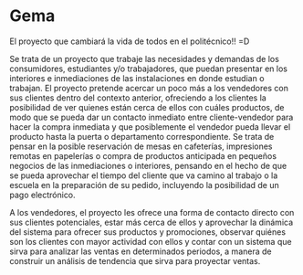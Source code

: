 # Gema
El proyecto que cambiará la vida de todos en el politécnico!! =D

Se trata de un proyecto que trabaje las necesidades y demandas de los consumidores, estudiantes y/o trabajadores, que puedan presentar en los interiores e inmediaciones de las instalaciones en donde estudian o trabajan. El proyecto pretende acercar un poco más a los vendedores con sus clientes dentro del contexto anterior, ofreciendo a los clientes la posibilidad de ver quienes están cerca de ellos con cuáles productos, de modo que se pueda dar un contacto inmediato entre cliente-vendedor para hacer la compra inmediata y que posiblemente el vendedor pueda llevar el producto hasta la puerta o departamento correspondiente. Se trata de pensar en la posible reservación de mesas en cafeterías, impresiones remotas en papelerías o compra de productos anticipada en pequeños negocios de las inmediaciones o interiores, pensando en el hecho de que se pueda aprovechar el tiempo del cliente que va camino al trabajo o la escuela en la preparación de su pedido, incluyendo la posibilidad de un pago electrónico.

A los vendedores, el proyecto les ofrece una forma de contacto directo con sus clientes potenciales, estar más cerca de ellos y aprovechar la dinámica del sistema para ofrecer sus productos y promociones, observar quiénes son los clientes con mayor actividad con ellos y contar con un sistema que sirva para analizar las ventas en determinados periodos, a manera de construir un análisis de tendencia que sirva para proyectar ventas.
